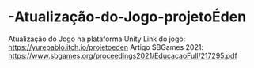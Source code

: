 # -Atualização-do-Jogo-projetoÉden
Atualização do Jogo na plataforma Unity
Link do jogo: https://yurepablo.itch.io/projetoeden
Artigo SBGames 2021: https://www.sbgames.org/proceedings2021/EducacaoFull/217295.pdf
